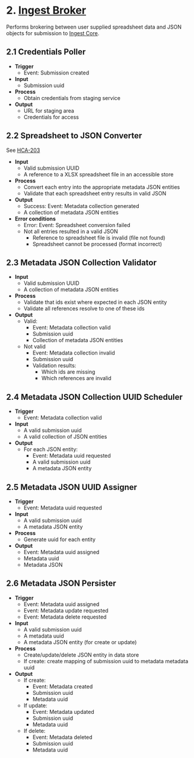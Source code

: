 # 2. [Ingest Broker](https://github.com/HumanCellAtlas/ingest-broker)

Performs brokering between user supplied spreadsheet data and JSON objects for submission to [Ingest Core](#7-ingest-core). 

## 2.1 Credentials Poller
* __Trigger__
    * Event: Submission created
* __Input__
    * Submission uuid
* __Process__
    * Obtain credentials from staging service
* __Output__
    * URL for staging area
    * Credentials for access 

## 2.2 Spreadsheet to JSON Converter
See [HCA-203](https://www.ebi.ac.uk/panda/jira/browse/HCA-203)
* __Input__
    * Valid submission UUID
    * A reference to a XLSX spreadsheet file in an accessible store
* __Process__
    * Convert each entry into the appropriate metadata JSON entities
    * Validate that each spreadsheet entry results in valid JSON
* __Output__
    * Success: Event: Metadata collection generated
    * A collection of metadata JSON entities
* __Error conditions__
    * Error: Event: Spreadsheet conversion failed
    * Not all entries resulted in a valid JSON
        * Reference to spreadsheet file is invalid (file not found)
        * Spreadsheet cannot be processed (format incorrect)
        
## 2.3 Metadata JSON Collection Validator
* __Input__
    * Valid submission UUID
    * A collection of metadata JSON entities
* __Process__
    * Validate that ids exist where expected in each JSON entity
    * Validate all references resolve to one of these ids
* __Output__
    * Valid:
        * Event: Metadata collection valid
        * Submission uuid
        * Collection of metadata JSON entities
    * Not valid
        * Event: Metadata collection invalid
        * Submission uuid
        * Validation results:
            * Which ids are missing
            * Which references are invalid
            
## 2.4 Metadata JSON Collection UUID Scheduler
* __Trigger__
    * Event: Metadata collection valid
* __Input__
    * A valid submission uuid
    * A valid collection of JSON entities
* __Output__
    * For each JSON entity:
        * Event: Metadata uuid requested
        * A valid submission uuid
        * A metadata JSON entity
        
## 2.5 Metadata JSON UUID Assigner
* __Trigger__
    * Event: Metadata uuid requested
* __Input__
    * A valid submission uuid
    * A metadata JSON entity
* __Process__
    * Generate uuid for each entity
* __Output__
    * Event: Metadata uuid assigned
    * Metadata uuid
    * Metadata JSON

## 2.6 Metadata JSON Persister
* __Trigger__
    * Event: Metadata uuid assigned
    * Event: Metadata update requested
    * Event: Metadata delete requested
* __Input__
    * A valid submission uuid
    * A metadata uuid
    * A metadata JSON entity (for create or update)
* __Process__ 
    * Create/update/delete JSON entity in data store
    * If create: create mapping of submission uuid to metadata metadata uuid
* __Output__
    * If create:
        * Event: Metadata created
        * Submission uuid
        * Metadata uuid
    * If update:
        * Event: Metadata updated
        * Submission uuid
        * Metadata uuid
    * If delete:
        * Event: Metadata deleted
        * Submission uuid
        * Metadata uuid
